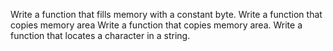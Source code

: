 Write a function that fills memory with a constant byte.
Write a function that copies memory area
Write a function that copies memory area.
Write a function that locates a character in a string.
